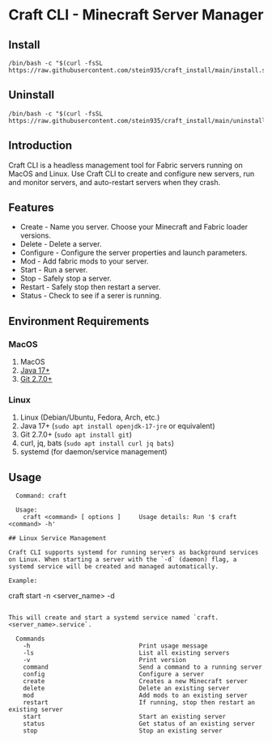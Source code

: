 # Craft CLI - Minecraft Server Manager

## Install

```
/bin/bash -c "$(curl -fsSL https://raw.githubusercontent.com/stein935/craft_install/main/install.sh)"
```

## Uninstall

```
/bin/bash -c "$(curl -fsSL https://raw.githubusercontent.com/stein935/craft_install/main/uninstall.sh)"
```

## Introduction

Craft CLI is a headless management tool for Fabric servers running on MacOS and Linux. Use Craft CLI to create and configure new servers, run and monitor servers, and auto-restart servers when they crash.

## Features

- Create - Name you server. Choose your Minecraft and Fabric loader versions.
- Delete - Delete a server.
- Configure - Configure the server properties and launch parameters.
- Mod - Add fabric mods to your server.
- Start - Run a server.
- Stop - Safely stop a server.
- Restart - Safely stop then restart a server.
- Status - Check to see if a serer is running.

## Environment Requirements

### MacOS

1. MacOS
2. [Java 17+](https://www.oracle.com/java/technologies/downloads/)
3. [Git 2.7.0+ ](https://git-scm.com/download/mac)

### Linux

1. Linux (Debian/Ubuntu, Fedora, Arch, etc.)
2. Java 17+ (`sudo apt install openjdk-17-jre` or equivalent)
3. Git 2.7.0+ (`sudo apt install git`)
4. curl, jq, bats (`sudo apt install curl jq bats`)
5. systemd (for daemon/service management)

## Usage

```
  Command: craft

  Usage:
    craft <command> [ options ]     Usage details: Run '$ craft <command> -h'

## Linux Service Management

Craft CLI supports systemd for running servers as background services on Linux. When starting a server with the `-d` (daemon) flag, a systemd service will be created and managed automatically.

Example:
```

craft start -n <server_name> -d

```

This will create and start a systemd service named `craft.<server_name>.service`.

  Commands
    -h                              Print usage message
    -ls                             List all existing servers
    -v                              Print version
    command                         Send a command to a running server
    config                          Configure a server
    create                          Creates a new Minecraft server
    delete                          Delete an existing server
    mod                             Add mods to an existing server
    restart                         If running, stop then restart an existing server
    start                           Start an existing server
    status                          Get status of an existing server
    stop                            Stop an existing server
```
